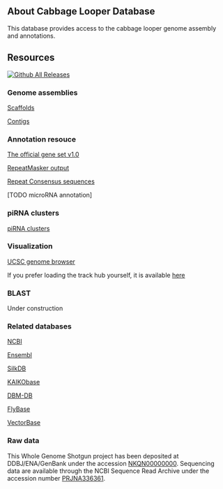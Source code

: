 ## About Cabbage Looper Database
This database provides access to the cabbage looper genome assembly and annotations.

## Resources
[![Github All Releases](https://img.shields.io/github/downloads/atom/atom/total.svg?style=flat-square)]()

### Genome assemblies

[Scaffolds](https://github.com/weng-lab/cabbagelooper/releases/download/v1.0-scaffolds-and-contigs/tn1.scaffolds.fasta.gz)

[Contigs](https://github.com/weng-lab/cabbagelooper/releases/download/v1.0-scaffolds-and-contigs/tn1.contigs.fasta.gz)

### Annotation resouce
[The official gene set v1.0](https://github.com/weng-lab/cabbagelooper/releases/download/v1-annotation/tn1.genes.gff.gz)

[RepeatMasker output](https://github.com/weng-lab/cabbagelooper/releases/download/v1.0-scaffolds-and-contigs/tn1.rmsk_out.gz)

[Repeat Consensus sequences](https://github.com/weng-lab/cabbagelooper/releases/download/v1.0-scaffolds-and-contigs/tn1.repeatmodeler.fasta.gz)

[TODO microRNA annotation]

### piRNA clusters
[piRNA clusters](https://github.com/weng-lab/cabbagelooper/releases/download/v1-annotation/tn1.piRNAclusters.tar.gz)

### Visualization

[UCSC genome browser](http://genome.ucsc.edu/cgi-bin/hgTracks?hubUrl=http://zlab-trackhub.umassmed.edu/yfu/insects/hub.txt&db=hub_129615_cl_v0.8.2)

If you prefer loading the track hub yourself, it is available [here](http://zlab-trackhub.umassmed.edu/yfu/insects/hub.txt)
### BLAST
Under construction

### Related databases
[NCBI](http://www.ncbi.nlm.nih.gov/)

[Ensembl](http://www.ensembl.org/index.html)

[SilkDB](http://silkworm.genomics.org.cn/)

[KAIKObase](http://sgp.dna.affrc.go.jp/KAIKObase/)

[DBM-DB](http://iae.fafu.edu.cn/DBM/index.php)

[FlyBase](http://flybase.org/)

[VectorBase](https://www.vectorbase.org/)

### Raw data
This Whole Genome Shotgun project has been deposited at DDBJ/ENA/GenBank
under the accession [NKQN00000000](https://www.ncbi.nlm.nih.gov/genome/?term=NKQN00000000).
Sequencing data are available through the NCBI Sequence Read Archive under the accession number [PRJNA336361](https://www.ncbi.nlm.nih.gov/bioproject/PRJNA336361).
